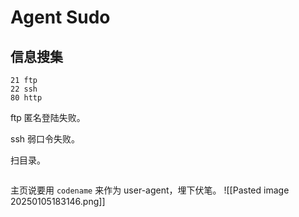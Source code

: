 # Agent Sudo
## 信息搜集

```
21 ftp
22 ssh
80 http
```

ftp 匿名登陆失败。

ssh 弱口令失败。

扫目录。

```

```

主页说要用 `codename` 来作为 user-agent，埋下伏笔。
![[Pasted image 20250105183146.png]]

